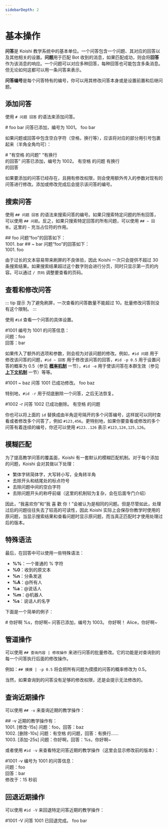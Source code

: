 ```yaml
---
sidebarDepth: 2
---
```


# 基本操作

**问答**是 Koishi 教学系统中的基本单位。一个问答包含一个问题、其对应的回答以及其他相关的设置。**问题**用于匹配 Bot 收到的消息，如果匹配成功，则会将**回答**作为该消息的响应。一个问题可以对应多种回答，每种回答也可能包含多条消息。但无论如何这都可以用一条问答来表示。

**问答编号**是每个问答特有的编号，你可以用其修改问答本身或是设置前置和后继问题。

## 添加问答

使用 `# 问题 回答` 的语法来添加问答。

<panel-view title="聊天记录">
<chat-message nickname="Alice" color="#cc0066"># foo bar</chat-message>
<chat-message nickname="Koishi" avatar="/koishi.png">问答已添加，编号为 1001。</chat-message>
<chat-message nickname="Alice" color="#cc0066">foo</chat-message>
<chat-message nickname="Koishi" avatar="/koishi.png">bar</chat-message>
</panel-view>

如果问题或回答中包含空白字符（空格，换行等），应该将对应的部分用引号包裹起来（半角全角均可）：

<panel-view title="聊天记录">
<chat-message nickname="Alice" color="#cc0066"># &quot;有空格 的问题&quot; “有换行<br/>的回答”</chat-message>
<chat-message nickname="Koishi" avatar="/koishi.png">问答已添加，编号为 1002。</chat-message>
<chat-message nickname="Alice" color="#cc0066">有空格 的问题</chat-message>
<chat-message nickname="Koishi" avatar="/koishi.png">有换行<br/>的回答</chat-message>
</panel-view>

如果要添加的问答已经存在，且拥有修改权限，则会使用额外传入的参数对现有的问答进行修改。添加或修改完成后会提示该问答的编号。

## 搜索问答

使用 `## 问题 回答` 的语法来搜索问答的编号。如果只搜索特定问题的所有回答，可以使用 `## 问题`。反之，如果只搜索特定回答的所有问题，可以使用 `## ~ 回答`。这里的 `~` 充当占位符的作用。

<panel-view title="聊天记录">
<chat-message nickname="Alice" color="#cc0066">## foo</chat-message>
<chat-message nickname="Koishi" avatar="/koishi.png">问题“foo”的回答如下：<br/>1001. bar</chat-message>
<chat-message nickname="Alice" color="#cc0066">## ~ bar</chat-message>
<chat-message nickname="Koishi" avatar="/koishi.png">问题“foo”的回答如下：<br/>1001. foo</chat-message>
</panel-view>

由于过长的文本容易带来刷屏的不良体验，因此 Koishi 一次只会提供不超过 30 条搜索结果。如果搜索结果超过这个数字则会进行分页，同时只显示第一页的内容。可以通过 `/ 页码` 调整要查看的页码。

## 查看和修改问答

::: tip 提示
为了避免刷屏，一次查看的问答数量不能超过 10。批量修改问答则没有这个限制。
:::

使用 `#id` 查看一个问答的具体设置。

<panel-view title="聊天记录">
<chat-message nickname="Alice" color="#cc0066">#1001</chat-message>
<chat-message nickname="Koishi" avatar="/koishi.png">编号为 1001 的问答信息：<br/>问题：foo<br/>回答：bar</chat-message>
</panel-view>

如果传入了额外的选项和参数，则会视为对该问题的修改。例如，`#id 问题` 用于修改该问答的问题，`#id ~ 回答` 用于修改该问答的回答，`#id -p 0.5` 用于设置问答的概率为 0.5（参见 [**概率机制**](./prob.md) 一节），`#id -e` 用于使该问答在本群生效（参见 [**上下文机制**](./context.md) 一节）等等。

<panel-view title="聊天记录">
<chat-message nickname="Alice" color="#cc0066">#1001 ~ baz</chat-message>
<chat-message nickname="Koishi" avatar="/koishi.png">问答 1001 已成功修改。</chat-message>
<chat-message nickname="Alice" color="#cc0066">foo</chat-message>
<chat-message nickname="Koishi" avatar="/koishi.png">baz</chat-message>
</panel-view>

特别地，`#id -r` 用于彻底删除一个问答，之后无法恢复。

<panel-view title="聊天记录">
<chat-message nickname="Alice" color="#cc0066">#1002 -r</chat-message>
<chat-message nickname="Koishi" avatar="/koishi.png">问答 1002 已成功删除。</chat-message>
<chat-message nickname="Alice" color="#cc0066">有空格 的问题</chat-message>
</panel-view>

你也可以将上面的 `id` 替换成由半角逗号隔开的多个问答编号，这样就可以同时查看或者修改多个问答了，例如 `#123,456`。更特别地，如果你要查看或修改的多个问答有着连续的编号，你还可以使用 `#123..126` 表示 `#123,124,125,126`。

## 模糊匹配

为了提高教学问答的覆盖面，Koishi 有一套默认的模糊匹配机制。对于每个添加的问题，Koishi 会对其做以下处理：

- 繁体字转简体字，大写转小写，全角转半角
- 去除开头和结尾处的标点符号
- 去除问题中间的空白字符
- 去除问题开头的称呼前缀（这里的机制较为复杂，会在后面专门介绍）

因此，“我喜欢你”和“我 喜 歡 你！”会被认为是相同的问题。但是尽管如此，处理过后的问题往往失去了较高的可读性，因此 Koishi 实际上会保存你教学时使用的原问题，当显示搜索结果和查看问题时显示原问题，而当真正匹配时才使用处理过后的版本。

## 特殊语法

最后，在回答中可以使用一些特殊语法：

- **%%**：一个普通的 % 字符
- **%0**：收到的原文本
- **%n**：分条发送
- **%A**：@所有人
- **%a**：@说话人
- **%m**：@机器人
- **%s**：说话人的名字

下面是一个简单的例子：

<panel-view title="聊天记录">
<chat-message nickname="Alice" color="#cc0066"># 你好啊 %s，你好啊~</chat-message>
<chat-message nickname="Koishi" avatar="/koishi.png">问答已添加，编号为 1003。</chat-message>
<chat-message nickname="Alice" color="#cc0066">你好啊！</chat-message>
<chat-message nickname="Koishi" avatar="/koishi.png">Alice，你好啊~</chat-message>
</panel-view>

## 管道操作

可以使用 `## 查询内容 | 修改操作` 来进行问答的批量修改。它的功能是对查询到的每一个问答执行后面的修改操作。

例如：`## 摸摸 | -p 0.5` 将会把所有问题为摸摸的问答的概率修改为 0.5。

当然，如果查询到的问答没有足够的修改权限，还是会提示无法修改的。

## 查询近期操作

可以使用 `## -v` 来查询近期的教学操作：

<panel-view title="聊天记录">
<chat-message nickname="Alice" color="#cc0066">## -v</chat-message>
<chat-message nickname="Koishi" avatar="/koishi.png">近期的教学操作有：<br/>1001. [修改-15s] 问题：foo，回答：baz<br/>1002. [删除-10s] 问题：有空格 的问题，回答：有换行……<br/>1003. [添加-25s] 问题：你好啊，回答：%s，你好啊~</chat-message>
</panel-view>

或者使用 `#id -v` 来查看特定问答近期的教学操作（这里会显示修改前的版本）：

<panel-view title="聊天记录">
<chat-message nickname="Alice" color="#cc0066">#1001 -v</chat-message>
<chat-message nickname="Koishi" avatar="/koishi.png">编号为 1001 的问答信息：<br/>问题：foo<br/>回答：bar<br/>修改于：15 秒前</chat-message>
</panel-view>

## 回退近期操作

可以使用 `#id -V` 来回退特定问答近期的教学操作：

<panel-view title="聊天记录">
<chat-message nickname="Alice" color="#cc0066">#1001 -V</chat-message>
<chat-message nickname="Koishi" avatar="/koishi.png">问答 1001 已回退完成。</chat-message>
<chat-message nickname="Alice" color="#cc0066">foo</chat-message>
<chat-message nickname="Koishi" avatar="/koishi.png">bar</chat-message>
</panel-view>
